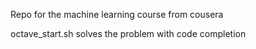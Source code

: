 Repo for the machine learning course from cousera

octave_start.sh solves the problem with code completion
